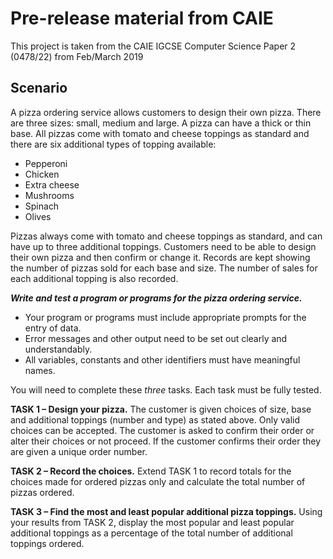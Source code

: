 # Pre-release material from CAIE
This project is taken from the CAIE IGCSE Computer Science Paper 2 (0478/22) from Feb/March 2019

## Scenario 

A pizza ordering service allows customers to design their own pizza. There are three sizes: small, medium and large. A pizza can have a thick or thin base. All pizzas come with tomato and cheese toppings as standard and there are six additional types of topping available:

* Pepperoni
* Chicken
* Extra cheese
* Mushrooms
* Spinach
* Olives

Pizzas always come with tomato and cheese toppings as standard, and can have up to three additional toppings. Customers need to be able to design their own pizza and then confirm or change it. Records are kept showing the number of pizzas sold for each base and size. The number of sales for each additional topping is also recorded.

***Write and test a program or programs for the pizza ordering service.***
* Your program or programs must include appropriate prompts for the entry of data.
* Error messages and other output need to be set out clearly and understandably.
* All variables, constants and other identifiers must have meaningful names.

You will need to complete these *three* tasks. Each task must be fully tested.

**TASK 1 – Design your pizza.**
The customer is given choices of size, base and additional toppings (number and type) as stated above. Only valid choices can be accepted. The customer is asked to confirm their order or alter their choices or not proceed. If the customer confirms their order they are given a unique order number.

**TASK 2 – Record the choices.**
Extend TASK 1 to record totals for the choices made for ordered pizzas only and calculate the total number of pizzas ordered.

**TASK 3 – Find the most and least popular additional pizza toppings.**
Using your results from TASK 2, display the most popular and least popular additional toppings as a percentage of the total number of additional toppings ordered.